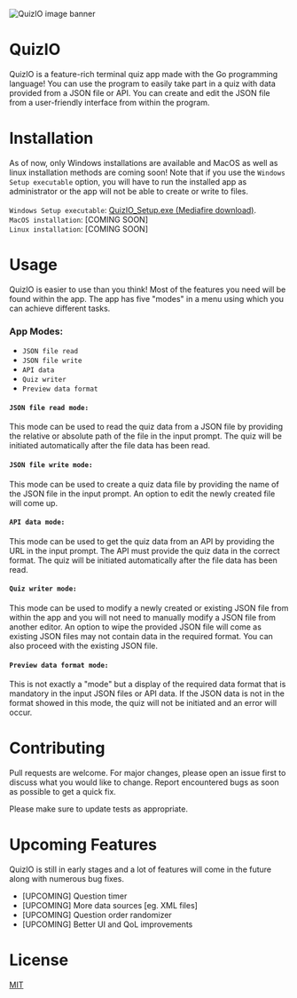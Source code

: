 ![QuizIO image banner](https://i.imgur.com/23MaLy7.png)

# QuizIO

QuizIO is a feature-rich terminal quiz app made with the Go programming language! You can use the program to easily take part in a quiz with data provided from a JSON file or API. You can create and edit the JSON file from a user-friendly interface from within the program.

# Installation

As of now, only Windows installations are available and MacOS as well as linux installation methods are coming soon! Note that if you use the `Windows Setup executable` option, you will have to run the installed app as administrator or the app will not be able to create or write to files.
<br /> <br />
`Windows Setup executable`: [QuizIO_Setup.exe (Mediafire download)](https://www.mediafire.com/file/z5v70yvarugdjtz/QuizIO_Setup.exe/file "QuizIO setup executable download").
<br />
`MacOS installation`: [COMING SOON]
<br />
`Linux installation`: [COMING SOON]

# Usage

QuizIO is easier to use than you think! Most of the features you need will be found within the app. The app has five "modes" in a menu using which you can achieve different tasks.

### App Modes:
* `JSON file read`
* `JSON file write`
* `API data`
* `Quiz writer`
* `Preview data format`

#### `JSON file read mode:`
This mode can be used to read the quiz data from a JSON file by providing the relative or absolute path of the file in the input prompt. The quiz will be initiated automatically after the file data has been read.
#### `JSON file write mode:`
This mode can be used to create a quiz data file by providing the name of the JSON file in the input prompt. An option to edit the newly created file will come up.
#### `API data mode:`
This mode can be used to get the quiz data from an API by providing the URL in the input prompt. The API must provide the quiz data in the correct format. The quiz will be initiated automatically after the file data has been read.
#### `Quiz writer mode:`
This mode can be used to modify a newly created or existing JSON file from within the app and you will not need to manually modify a JSON file from another editor. An option to wipe the provided JSON file will come as existing JSON files may not contain data in the required format. You can also proceed with the existing JSON file.
#### `Preview data format mode:`
This is not exactly a "mode" but a display of the required data format that is mandatory in the input JSON files or API data. If the JSON data is not in the format showed in this mode, the quiz will not be initiated and an error will occur.
# Contributing
Pull requests are welcome. For major changes, please open an issue first to discuss what you would like to change. Report encountered bugs as soon as possible to get a quick fix.

Please make sure to update tests as appropriate.

# Upcoming Features
QuizIO is still in early stages and a lot of features will come in the future along with numerous bug fixes.

* [UPCOMING] Question timer
* [UPCOMING] More data sources [eg. XML files]
* [UPCOMING] Question order randomizer
* [UPCOMING] Better UI and QoL improvements

# License
[MIT](https://choosealicense.com/licenses/mit/)
